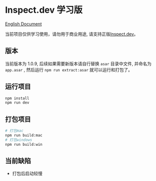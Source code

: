 # Inspect.dev 学习版

[English Document]([./README.md](https://github.com/JsonLee12138/inspect.dev/blob/main/README.en.md))

当前项目仅供学习使用，请勿用于商业用途, 请支持正版[Inspect.dev](https://inspect.dev/)。

## 版本

当前版本为 1.0.9, 后续如果需要新版本请自行替换 `asar` 目录中文件, 并命名为 `app.asar` , 然后运行 `npm run extract:asar` 就可以运行和打包了。

## 运行项目

```bash
npm install
npm run dev
```

## 打包项目

```bash
# 打包mac
npm run build:mac
# 打包windows
npm run build:win
```

## 当前缺陷

- 打包后启动较慢
